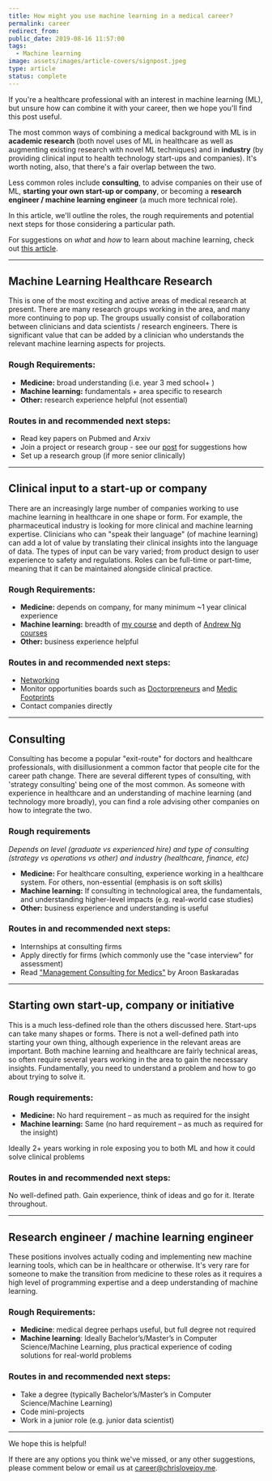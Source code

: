 ```yaml
---
title: How might you use machine learning in a medical career?
permalink: career
redirect_from:
public_date: 2019-08-16 11:57:00
tags:
  - Machine learning
image: assets/images/article-covers/signpost.jpeg
type: article
status: complete
---
```

If you're a healthcare professional with an interest in machine learning (ML), but unsure how can combine it with your career, then we hope you'll find this post useful.

The most common ways of combining a medical background with ML is in **academic research** (both novel uses of ML in healthcare as well as augmenting existing research with novel ML techniques) and in **industry** (by providing clinical input to health technology start-ups and companies). It's worth noting, also, that there's a fair overlap between the two.

Less common roles include **consulting**, to advise companies on their use of ML, **starting your own start-up or company**, or becoming a **research engineer / machine learning engineer** (a much more technical role).

In this article, we'll outline the roles, the rough requirements and potential next steps for those considering a particular path.

For suggestions on _what_ and _how_ to learn about machine learning, check out [this article](/foundation).

---


## Machine Learning Healthcare Research

This is one of the most exciting and active areas of medical research at present. There are many research groups working in the area, and many more continuing to pop up. The groups usually consist of collaboration between clinicians and data scientists / research engineers. There is significant value that can be added by a clinician who understands the relevant machine learning aspects for projects.

### Rough Requirements:

-   **Medicine:** broad understanding (i.e. year 3 med school+ )
-   **Machine learning:** fundamentals + area specific to research
-   **Other:** research experience helpful (not essential)

### Routes in and recommended next steps:

-   Read key papers on Pubmed and Arxiv
-   Join a project or research group - see our [post](/local-projects) for suggestions how
-   Set up a research group (if more senior clinically)

---

## Clinical input to a start-up or company

There are an increasingly large number of companies working to use machine learning in healthcare in one shape or form. For example, the pharmaceutical industry is looking for more clinical and machine learning expertise. Clinicians who can "speak their language" (of machine learning) can add a lot of value by translating their clinical insights into the language of data. The types of input can be vary varied; from product design to user experience to safety and regulations. Roles can be full-time or part-time, meaning that it can be maintained alongside clinical practice.

### Rough Requirements:

-   **Medicine:** depends on company, for many minimum ~1 year clinical experience
-   **Machine learning:** breadth of [my course](/ml-health) and depth of [Andrew Ng courses](https://www.coursera.org/learn/machine-learning)
-   **Other:** business experience helpful

### Routes in and recommended next steps:

-   [Networking](https://www.youtube.com/watch?v=1N1w1HTpNWw)
-   Monitor opportunities boards such as [Doctorpreneurs](https://www.opportunities.doctorpreneurs.com/) and [Medic Footprints](https://medicfootprints.org/career-opportunities/)
-   Contact companies directly


---

## Consulting

Consulting has become a popular "exit-route" for doctors and healthcare professionals, with disillusionment a common factor that people cite for the career path change. There are several different types of consulting, with 'strategy consulting' being one of the most common. As someone with experience in healthcare and an understanding of machine learning (and technology more broadly), you can find a role advising other companies on how to integrate the two.

### Rough requirements

_Depends on level (graduate vs experienced hire) and type of consulting (strategy vs operations vs other) and industry (healthcare, finance, etc)_

-   **Medicine:** For healthcare consulting, experience working in a healthcare system. For others, non-essential (emphasis is on soft skills)
-   **Machine learning:** If consulting in technological area, the fundamentals, and understanding higher-level impacts (e.g. real-world case studies)
-   **Other:** business experience and understanding is useful

### Routes in and recommended next steps:

-   Internships at consulting firms
-   Apply directly for firms (which commonly use the "case interview" for assessment)
-   Read ["Management Consulting for Medics"](https://amzn.to/2wcA0f9) by Aroon Baskaradas



---

## Starting own start-up, company or initiative

This is a much less-defined role than the others discussed here. Start-ups can take many shapes or forms. There is not a well-defined path into starting your own thing, although experience in the relevant areas are important. Both machine learning and healthcare are fairly technical areas, so often require several years working in the area to gain the necessary insights. Fundamentally, you need to understand a problem and how to go about trying to solve it.

### Rough requirements:

-   **Medicine:** No hard requirement – as much as required for the insight
-   **Machine learning:** Same (no hard requirement – as much as required for the insight)

Ideally 2+ years working in role exposing you to both ML and how it could solve clinical problems

### Routes in and recommended next steps:

No well-defined path. Gain experience, think of ideas and go for it. Iterate throughout.


---

## Research engineer / machine learning engineer

These positions involves actually coding and implementing new machine learning tools, which can be in healthcare or otherwise. It's very rare for someone to make the transition from medicine to these roles as it requires a high level of programming expertise and a deep understanding of machine learning.

### Rough Requirements:

-   **Medicine**: medical degree perhaps useful, but full degree not required
-   **Machine learning**: Ideally Bachelor’s/Master’s in Computer Science/Machine Learning, plus practical experience of coding solutions for real-world problems

### Routes in and recommended next steps:

-   Take a degree (typically Bachelor’s/Master’s in Computer Science/Machine Learning)
-   Code mini-projects
-   Work in a junior role (e.g. junior data scientist)


---

We hope this is helpful!

If there are any options you think we've missed, or any other suggestions, please comment below or email us at career@chrislovejoy.me.




